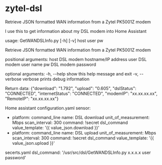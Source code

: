 # zytel-dsl
Retrieve JSON formatted WAN information from a Zytel PK5001Z modem

I use this to get information about my DSL modem into Home Assistant

usage: GetWANDSLInfo.py [-h] [-v] host user pw

Retrieve JSON formatted WAN information from a Zytel PK5001Z modem

positional arguments:
  host           DSL modem hostname/IP address
  user           DSL modem user name
  pw             DSL modem password

optional arguments:
  -h, --help     show this help message and exit
  -v, --verbose  verbose prints debug information

Return data:
{"download": "1.792", "upload": "0.605", "dslStatus": "CONNECTED", "internetStatus": "CONNECTED", "modemIP": "xx.xx.xx.xx", "RemoteIP": "xx.xx.xx.xx"}


Home assistant configuration.yaml
sensor:
  - platform: command_line
    name: DSL download
    unit_of_measurement: Mbps
    scan_interval: 300
    command: !secret dsl_command
    value_template: '{{ value_json.download }}'
  - platform: command_line
    name: DSL upload
    unit_of_measurement: Mbps
    scan_interval: 300
    command: !secret dsl_command
    value_template: '{{ value_json.upload }}'

secerts.yaml
dsl_command: '/usr/src/dsl/GetWANDSLInfo.py x.x.x.x user password'
